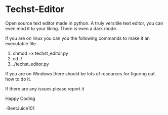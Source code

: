 # Techst-Editor

Open source text editor made in python.  A truly versitile text editor, you can even mod it to your liking.  There is even a dark mode.


If you are on linux you can you the following commands to make it an executable file.

1. chmod +x techst_editor.py
2. cd ./
3. ./techst_editor.py

If you are on Windows there should be lots of resources for figuring out how to do it.

If there are any issues please report it

Happy Coding

-BeetJuice101
